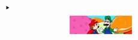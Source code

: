 <details>
  <summary>
    <p align="center">
      <kbd>
        &nbsp&nbsp
       <a href="#spaghetti" ><img src="spaghetti.png" height=50px></a>
       &nbsp&nbsp
      </kbd>
      </p>
  </summary><h1>
  <p align="center"> <span title="Experience Five-Star Italian Dining like never before."> 🍝 </span> </p></h1>
  
  <!-- this is getting stupid -->

<p id="spaghetti" align="center"><a href="https://www.youtube.com/watch?v=fiVr34QCF_c">
  <img src="spaghetti.gif" height=400px> </a>
</p>
</details>


  



<!--
**nershman/nershman** is a ✨ _special_ ✨ repository because its `README.md` (this file) appears on your GitHub profile.

Here are some ideas to get you started:

- 🔭 I’m currently working on ...
- 🌱 I’m currently learning ...
- 👯 I’m looking to collaborate on ...
- 🤔 I’m looking for help with ...
- 💬 Ask me about ...
- 📫 How to reach me: ...
- 😄 Pronouns: ...
- ⚡ Fun fact: ...
<center><img src="spaghetti.gif" style="filter: drop-shadow(30px 10px 40px #4444dd);"></center>
![](spaghetti.gif)

-->
